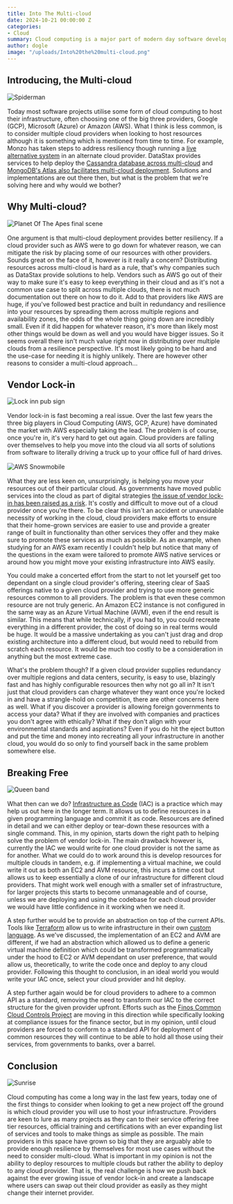 ```yaml
---
title: Into The Multi-cloud
date: 2024-10-21 00:00:00 Z
categories:
- Cloud
summary: Cloud computing is a major part of modern day software development. Big cloud providers work hard to get your business and keep it but there is a school of thought which says we shouldn't put all our eggs in one cloud shaped basket. In this post I'll take a look at the concept of the multi-cloud and ask if it's something we should consider more often when designing software solutions.
author: dogle
image: "/uploads/Into%20the%20multi-cloud.png"
---
```


## Introducing, the Multi-cloud

<img src="{{site.baseurl}}/dogle/assets/multicloud/sm.jpg" alt="Spiderman" title="With great cloud provider comes great problems" style="display: block; margin: 1rem auto;" />

Today most software projects utilise some form of cloud computing to host their infrastructure, often choosing one of the big three providers, Google (GCP), Microsoft (Azure) or Amazon (AWS). What I think is less common, is to consider multiple cloud providers when looking to host resources although it is something which is mentioned from time to time. For example, Monzo has taken steps to address resiliency though running a [live alternative system](https://www.linkedin.com/posts/joemerriman1989_monzo-banks-multi-cloud-environment-is-now-activity-7196510667674132481-7o5y/) in an alternate cloud provider. DataStax provides services to help deploy the [Cassandra database across multi-cloud](https://www.datastax.com/blog/datastax-helps-enterprises-achieve-multi-cloud-deployments-open-source-apache) and [MongoDB's Atlas also facilitates multi-cloud deployment](https://www.mongodb.com/resources/basics/multicloud). Solutions and implementations are out there then, but what is the problem that we're solving here and why would we bother?

## Why Multi-cloud?

<img src="{{site.baseurl}}/dogle/assets/multicloud/pota.jpg" alt="Planet Of The Apes final scene" title="You blew it up! Damn you! Goddamn you all to hell!" style="display: block; margin: 1rem auto;" />

One argument is that multi-cloud deployment provides better resiliency. If a cloud provider such as AWS were to go down for whatever reason, we can mitigate the risk by placing some of our resources with other providers. Sounds great on the face of it, however is it really a concern? Distributing resources across multi-cloud is hard as a rule, that's why companies such as DataStax provide solutions to help. Vendors such as AWS go out of their way to make sure it's easy to keep everything in their cloud and as it's not a common use case to split across multiple clouds, there is not much documentation out there on how to do it. Add to that providers like AWS are huge, if you've followed best practice and built in redundancy and resilience into your resources by spreading them across multiple regions and availability zones, the odds of the whole thing going down are incredibly small. Even if it did happen for whatever reason, it's more than likely most other things would be down as well and you would have bigger issues. So it seems overall there isn't much value right now in distributing over multiple clouds from a resilience perspective. It's most likely going to be hard and the use-case for needing it is highly unlikely. There are however other reasons to consider a multi-cloud approach...

## Vendor Lock-in

<img src="{{site.baseurl}}/dogle/assets/multicloud/li.jpg" alt="Lock inn pub sign" title="You can check out any time you like, but you can never leave" style="display: block; margin: 1rem auto;" />

Vendor lock-in is fast becoming a real issue. Over the last few years the three big players in Cloud Computing (AWS, GCP, Azure) have dominated the market with AWS especially taking the lead. The problem is of course, once you're in, it's very hard to get out again. Cloud providers are falling over themselves to help you move into the cloud via all sorts of solutions from software to literally driving a truck up to your office full of hard drives.

<img src="{{site.baseurl}}/dogle/assets/multicloud/aws-snowmobile.jpg" alt="AWS Snowmobile" title="AWS Snowmobile" style="display: block; margin: 1rem auto;" />

What they are less keen on, unsurprisingly, is helping you move your resources out of their particular cloud. As governments have moved public services into the cloud as part of digital strategies [the issue of vendor lock-in has been raised as a risk](https://www.theregister.com/2024/04/04/uk_cddo_admits_cloud_spending_lock_issues_exclusive/). It's costly and difficult to move out of a cloud provider once you're there. To be clear this isn't an accident or unavoidable necessity of working in the cloud, cloud providers make efforts to ensure that their home-grown services are easier to use and provide a greater range of built in functionality than other services they offer and they make sure to promote these services as much as possible. As an example, when studying for an AWS exam recently I couldn't help but notice that many of the questions in the exam were tailored to promote AWS native services or around how you might move your existing infrastructure into AWS easily.

You could make a concerted effort from the start to not let yourself get too dependant on a single cloud provider's offering, steering clear of SaaS offerings native to a given cloud provider and trying to use more generic resources common to all providers. The problem is that even these common resource are not truly generic. An Amazon EC2 instance is not configured in the same way as an Azure Virtual Machine (AVM), even if the end result is similar. This means that while technically, if you had to, you could recreate everything in a different provider, the cost of doing so in real terms would be huge. It would be a massive undertaking as you can't just drag and drop existing architecture into a different cloud, but would need to rebuild from scratch each resource. It would be much too costly to be a consideration in anything but the most extreme case.

What's the problem though? If a given cloud provider supplies redundancy over multiple regions and data centers, security, is easy to use, blazingly fast and has highly configurable resources then why not go all in? It isn't just that cloud providers can charge whatever they want once you're locked in and have a strangle-hold on competition, there are other concerns here as well. What if you discover a provider is allowing foreign governments to access your data? What if they are involved with companies and practices you don't agree with ethically? What if they don't align with your environmental standards and aspirations? Even if you do hit the eject button and put the time and money into recreating all your infrastructure in another cloud, you would do so only to find yourself back in the same problem somewhere else.

## Breaking Free

<img src="{{site.baseurl}}/dogle/assets/multicloud/I_Want_To_Break_Free.jpg" alt="Queen band" title="I want to break free" style="display: block; margin: 1rem auto;" />

What then can we do? [Infrastructure as Code](https://aws.amazon.com/what-is/iac/#:~:text=Infrastructure%20as%20code%20(IaC)%20is,%2C%20database%20connections%2C%20and%20storage.) (IAC) is a practice which may help us out here in the longer term. It allows us to define resources in a given programming language and commit it as code. Resources are defined in detail and we can either deploy or tear-down these resources with a single command. This, in my opinion, starts down the right path to helping solve the problem of vendor lock-in. The main drawback however is, currently the IAC we would write for one cloud provider is not the same as for another. What we could do to work around this is develop resources for multiple clouds in tandem, e.g. if implementing a virtual machine, we could write it out as both an EC2 and AVM resource, this incurs a time cost but allows us to keep essentially a clone of our infrastructure for different cloud providers. That might work well enough with a smaller set of infrastructure, for larger projects this starts to become unmanageable and of course, unless we are deploying and using the codebase for each cloud provider we would have little confidence in it working when we need it.

A step further would be to provide an abstraction on top of the current APIs. Tools like [Terraform](https://www.terraform.io/) allow us to write infrastructure in their own [custom language](https://developer.hashicorp.com/terraform/language). As we've discussed, the implementation of an EC2 and AVM are different, if we had an abstraction which allowed us to define a generic virtual machine definition which could be transformed programmatically under the hood to EC2 or AVM dependant on user preference, that would allow us, theoretically, to write the code once and deploy to any cloud provider. Following this thought to conclusion, in an ideal world you would write your IAC once, select your cloud provider and hit deploy.

A step further again would be for cloud providers to adhere to a common API as a standard, removing the need to transform our IAC to the correct structure for the given provider upfront. Efforts such as the [Finos Common Cloud Controls Project](https://blog.scottlogic.com/2024/09/23/intro-finos-ccc.html) are moving in this direction while specifically looking at compliance issues for the finance sector, but in my opinion, until cloud providers are forced to conform to a standard API for deployment of common resources they will continue to be able to hold all those using their services, from governments to banks, over a barrel.

## Conclusion

<img src="{{site.baseurl}}/dogle/assets/multicloud/sunrise.jpg" alt="Sunrise" title="A new dawn" style="display: block; margin: 1rem auto;" />

Cloud computing has come a long way in the last few years, today one of the first things to consider when looking to get a new project off the ground is which cloud provider you will use to host your infrastructure. Providers are keen to lure as many projects as they can to their service offering free tier resources, official training and certifications with an ever expanding list of services and tools to make things as simple as possible. The main providers in this space have grown so big that they are arguably able to provide enough resilience by themselves for most use cases without the need to consider multi-cloud. What is important in my opinion is not the ability to deploy resources to multiple clouds but rather the ability to deploy to any cloud provider. That is, the real challenge is how we push back against the ever growing issue of vendor lock-in and create a landscape where users can swap out their cloud provider as easily as they might change their internet provider.
